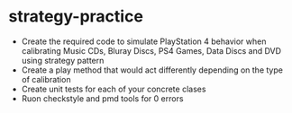 # strategy-practice

* Create the required code to simulate PlayStation 4 behavior when calibrating Music CDs, Bluray Discs, PS4 Games, Data Discs and DVD using strategy pattern
* Create a play method that would act differently depending on the type of calibration
* Create unit tests for each of your concrete clases
* Ruon checkstyle and pmd tools for 0 errors
